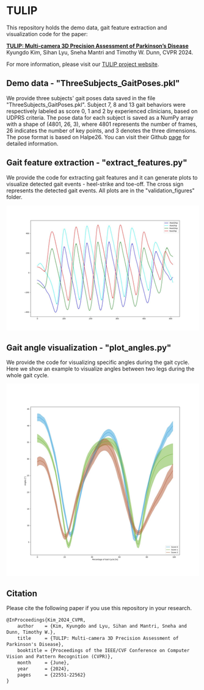 # TULIP

This repository holds the demo data, gait feature extraction and visualization code for the paper:

[**TULIP: Multi-camera 3D Precision Assessment of Parkinson’s Disease**](https://openaccess.thecvf.com/content/CVPR2024/papers/Kim_TULIP_Multi-camera_3D_Precision_Assessment_of_Parkinsons_Disease_CVPR_2024_paper.pdf) Kyungdo Kim, Sihan Lyu, Sneha Mantri and Timothy W. Dunn, CVPR 2024. 

For more information, please visit our [TULIP project website](https://www.tulipproject.net/). 

## Demo data - "ThreeSubjects_GaitPoses.pkl"
We provide three subjects' gait poses data saved in the file "ThreeSubjects_GaitPoses.pkl". Subject 7, 8 and 13 gait behaviors were respectively labeled as score 0, 1 and 2 by experienced clinicians, based on UDPRS criteria. The pose data for each subject is saved as a NumPy array with a shape of (4801, 26, 3), where 4801 represents the number of frames, 26 indicates the number of key points, and 3 denotes the three dimensions. The pose format is based on Halpe26. You can visit their Github [page](https://github.com/Fang-Haoshu/Halpe-FullBody) for detailed information.

## Gait feature extraction - "extract_features.py"
We provide the code for extracting gait features and it can generate plots to visualize detected gait events - heel-strike and toe-off. The cross sign represents the detected gait events. All plots are in the "validation_figures" folder.
<div align="center">
    <img src="validation_figures/sub7/gait_events_period1.jpg">
</div>

## Gait angle visualization - "plot_angles.py"
We provide the code for visualizing specific angles during the gait cycle. Here we show an example to visualize angles between two legs during the whole gait cycle.
<div align="center">
    <img src="angles_visualization.jpg">
</div>

## Citation
Please cite the following paper if you use this repository in your research.
```
@InProceedings{Kim_2024_CVPR,
    author    = {Kim, Kyungdo and Lyu, Sihan and Mantri, Sneha and Dunn, Timothy W.},
    title     = {TULIP: Multi-camera 3D Precision Assessment of Parkinson's Disease},
    booktitle = {Proceedings of the IEEE/CVF Conference on Computer Vision and Pattern Recognition (CVPR)},
    month     = {June},
    year      = {2024},
    pages     = {22551-22562}
}
```
